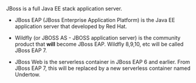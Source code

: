 JBoss is a full Java EE stack application server.

* JBoss EAP (JBoss Enterprise Application Platform) is the Java EE application server that developed by Red Hat.

* Wildfly (or JBOSS AS - JBOSS application server) is the community product that **will** become JBoss EAP. Wildfly 8,9,10, etc will be called JBoss EAP 7.

* JBoss Web is the serverless container in JBoss EAP 6 and earlier. From JBoss EAP 7, this will be replaced by a new serverless container named Undertow.